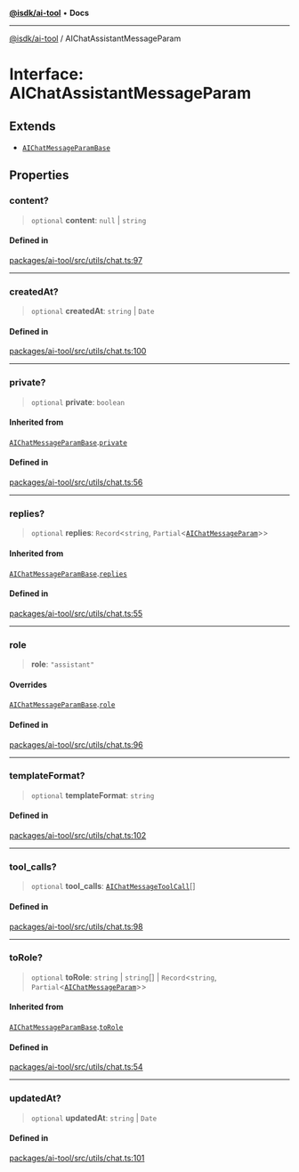 [**@isdk/ai-tool**](../README.md) • **Docs**

***

[@isdk/ai-tool](../globals.md) / AIChatAssistantMessageParam

# Interface: AIChatAssistantMessageParam

## Extends

- [`AIChatMessageParamBase`](AIChatMessageParamBase.md)

## Properties

### content?

> `optional` **content**: `null` \| `string`

#### Defined in

[packages/ai-tool/src/utils/chat.ts:97](https://github.com/isdk/ai-tool.js/blob/b0813174e9b350ae47231f8e5f885150313123b0/src/utils/chat.ts#L97)

***

### createdAt?

> `optional` **createdAt**: `string` \| `Date`

#### Defined in

[packages/ai-tool/src/utils/chat.ts:100](https://github.com/isdk/ai-tool.js/blob/b0813174e9b350ae47231f8e5f885150313123b0/src/utils/chat.ts#L100)

***

### private?

> `optional` **private**: `boolean`

#### Inherited from

[`AIChatMessageParamBase`](AIChatMessageParamBase.md).[`private`](AIChatMessageParamBase.md#private)

#### Defined in

[packages/ai-tool/src/utils/chat.ts:56](https://github.com/isdk/ai-tool.js/blob/b0813174e9b350ae47231f8e5f885150313123b0/src/utils/chat.ts#L56)

***

### replies?

> `optional` **replies**: `Record`\<`string`, `Partial`\<[`AIChatMessageParam`](../type-aliases/AIChatMessageParam.md)\>\>

#### Inherited from

[`AIChatMessageParamBase`](AIChatMessageParamBase.md).[`replies`](AIChatMessageParamBase.md#replies)

#### Defined in

[packages/ai-tool/src/utils/chat.ts:55](https://github.com/isdk/ai-tool.js/blob/b0813174e9b350ae47231f8e5f885150313123b0/src/utils/chat.ts#L55)

***

### role

> **role**: `"assistant"`

#### Overrides

[`AIChatMessageParamBase`](AIChatMessageParamBase.md).[`role`](AIChatMessageParamBase.md#role)

#### Defined in

[packages/ai-tool/src/utils/chat.ts:96](https://github.com/isdk/ai-tool.js/blob/b0813174e9b350ae47231f8e5f885150313123b0/src/utils/chat.ts#L96)

***

### templateFormat?

> `optional` **templateFormat**: `string`

#### Defined in

[packages/ai-tool/src/utils/chat.ts:102](https://github.com/isdk/ai-tool.js/blob/b0813174e9b350ae47231f8e5f885150313123b0/src/utils/chat.ts#L102)

***

### tool\_calls?

> `optional` **tool\_calls**: [`AIChatMessageToolCall`](AIChatMessageToolCall.md)[]

#### Defined in

[packages/ai-tool/src/utils/chat.ts:98](https://github.com/isdk/ai-tool.js/blob/b0813174e9b350ae47231f8e5f885150313123b0/src/utils/chat.ts#L98)

***

### toRole?

> `optional` **toRole**: `string` \| `string`[] \| `Record`\<`string`, `Partial`\<[`AIChatMessageParam`](../type-aliases/AIChatMessageParam.md)\>\>

#### Inherited from

[`AIChatMessageParamBase`](AIChatMessageParamBase.md).[`toRole`](AIChatMessageParamBase.md#torole)

#### Defined in

[packages/ai-tool/src/utils/chat.ts:54](https://github.com/isdk/ai-tool.js/blob/b0813174e9b350ae47231f8e5f885150313123b0/src/utils/chat.ts#L54)

***

### updatedAt?

> `optional` **updatedAt**: `string` \| `Date`

#### Defined in

[packages/ai-tool/src/utils/chat.ts:101](https://github.com/isdk/ai-tool.js/blob/b0813174e9b350ae47231f8e5f885150313123b0/src/utils/chat.ts#L101)
